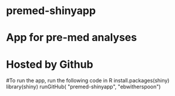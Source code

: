 # premed-shinyapp
# App for pre-med analyses 
# Hosted by Github

#To run the app, run the following code in R 
install.packages(shiny)
library(shiny)
runGitHub( "premed-shinyapp", "ebwitherspoon")
